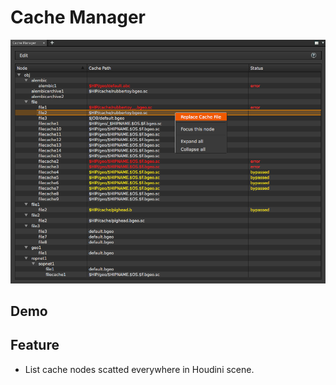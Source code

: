 # Cache Manager

![alt tag](img/ss_cache_manager_0001.png)

## Demo

## Feature

* List cache nodes scatted everywhere in Houdini scene.
